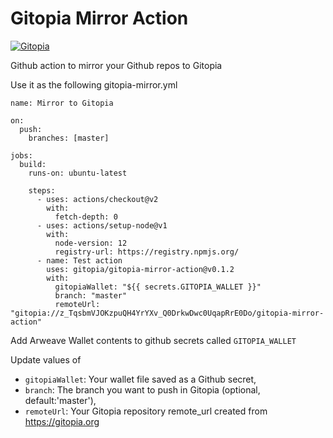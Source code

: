 # Gitopia Mirror Action

[![Gitopia](https://img.shields.io/endpoint?style=&url=https://gitopia.org/mirror-badge.json)](https://gitopia.org/#/z_TqsbmVJOKzpuQH4YrYXv_Q0DrkwDwc0UqapRrE0Do/gitopia-mirror-action)

Github action to mirror your Github repos to Gitopia

Use it as the following gitopia-mirror.yml

```
name: Mirror to Gitopia

on:
  push:
    branches: [master]

jobs:
  build:
    runs-on: ubuntu-latest

    steps:
      - uses: actions/checkout@v2
        with:
          fetch-depth: 0
      - uses: actions/setup-node@v1
        with:
          node-version: 12
          registry-url: https://registry.npmjs.org/
      - name: Test action
        uses: gitopia/gitopia-mirror-action@v0.1.2
        with:
          gitopiaWallet: "${{ secrets.GITOPIA_WALLET }}"
          branch: "master"
          remoteUrl: "gitopia://z_TqsbmVJOKzpuQH4YrYXv_Q0DrkwDwc0UqapRrE0Do/gitopia-mirror-action"

```

Add Arweave Wallet contents to github secrets called `GITOPIA_WALLET`

Update values of

- `gitopiaWallet`: Your wallet file saved as a Github secret,
- `branch`: The branch you want to push in Gitopia (optional, default:'master'),
- `remoteUrl`: Your Gitopia repository remote_url created from https://gitopia.org
